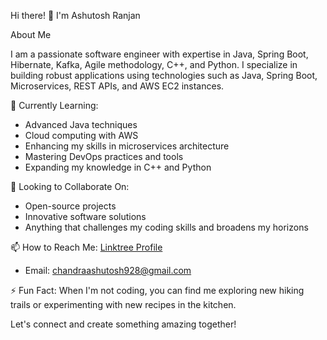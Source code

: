 Hi there! 👋 I'm Ashutosh Ranjan
   
About Me

I am a passionate software engineer with expertise in Java, Spring Boot, Hibernate, Kafka, Agile methodology, C++, and Python. I specialize in building robust applications using technologies such as Java, Spring Boot, Microservices, REST APIs, and AWS EC2 instances.


🌱 Currently Learning:
- Advanced Java techniques
- Cloud computing with AWS
- Enhancing my skills in microservices architecture
- Mastering DevOps practices and tools
- Expanding my knowledge in C++ and Python


💞️ Looking to Collaborate On:
- Open-source projects
- Innovative software solutions
- Anything that challenges my coding skills and broadens my horizons

📫 How to Reach Me: [Linktree Profile](https://linktr.ee/ashutoshrjn?utm_source=linktree_profile_share)
- Email: chandraashutosh928@gmail.com

⚡ Fun Fact: When I'm not coding, you can find me exploring new hiking trails or experimenting with new recipes in the kitchen.

Let's connect and create something amazing together!
